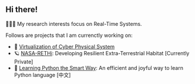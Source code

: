 ## Hi there!

🧑🏽‍💻 My research interests focus on Real-Time Systems. 

Follows are projects that I am currenctly working on:

- 🔬 [Virtualization of Cyber Physical System](https://chuanyuxue.github.io/Papers/)
- 🪐 [NASA-RETHi](https://github.com/ChuanyuXue/NASA-RETHi-DataService): Developing Resilient Extra-Terrestrial Habitat \[Currently Private\]
- 🧸 [Learning Python the Smart Way](https://github.com/datawhalechina/learn-python-the-smart-way): An efficient and joyful way to learn Python language \[中文\]

